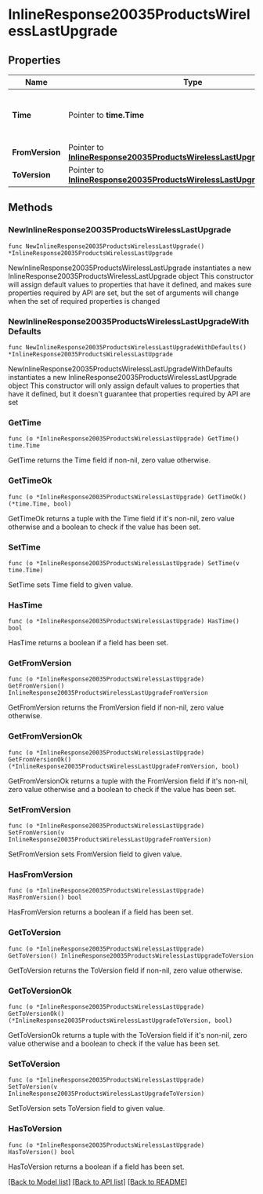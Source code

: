 # InlineResponse20035ProductsWirelessLastUpgrade

## Properties

Name | Type | Description | Notes
------------ | ------------- | ------------- | -------------
**Time** | Pointer to **time.Time** | Timestamp of the last successful firmware upgrade | [optional] 
**FromVersion** | Pointer to [**InlineResponse20035ProductsWirelessLastUpgradeFromVersion**](InlineResponse20035ProductsWirelessLastUpgradeFromVersion.md) |  | [optional] 
**ToVersion** | Pointer to [**InlineResponse20035ProductsWirelessLastUpgradeToVersion**](InlineResponse20035ProductsWirelessLastUpgradeToVersion.md) |  | [optional] 

## Methods

### NewInlineResponse20035ProductsWirelessLastUpgrade

`func NewInlineResponse20035ProductsWirelessLastUpgrade() *InlineResponse20035ProductsWirelessLastUpgrade`

NewInlineResponse20035ProductsWirelessLastUpgrade instantiates a new InlineResponse20035ProductsWirelessLastUpgrade object
This constructor will assign default values to properties that have it defined,
and makes sure properties required by API are set, but the set of arguments
will change when the set of required properties is changed

### NewInlineResponse20035ProductsWirelessLastUpgradeWithDefaults

`func NewInlineResponse20035ProductsWirelessLastUpgradeWithDefaults() *InlineResponse20035ProductsWirelessLastUpgrade`

NewInlineResponse20035ProductsWirelessLastUpgradeWithDefaults instantiates a new InlineResponse20035ProductsWirelessLastUpgrade object
This constructor will only assign default values to properties that have it defined,
but it doesn't guarantee that properties required by API are set

### GetTime

`func (o *InlineResponse20035ProductsWirelessLastUpgrade) GetTime() time.Time`

GetTime returns the Time field if non-nil, zero value otherwise.

### GetTimeOk

`func (o *InlineResponse20035ProductsWirelessLastUpgrade) GetTimeOk() (*time.Time, bool)`

GetTimeOk returns a tuple with the Time field if it's non-nil, zero value otherwise
and a boolean to check if the value has been set.

### SetTime

`func (o *InlineResponse20035ProductsWirelessLastUpgrade) SetTime(v time.Time)`

SetTime sets Time field to given value.

### HasTime

`func (o *InlineResponse20035ProductsWirelessLastUpgrade) HasTime() bool`

HasTime returns a boolean if a field has been set.

### GetFromVersion

`func (o *InlineResponse20035ProductsWirelessLastUpgrade) GetFromVersion() InlineResponse20035ProductsWirelessLastUpgradeFromVersion`

GetFromVersion returns the FromVersion field if non-nil, zero value otherwise.

### GetFromVersionOk

`func (o *InlineResponse20035ProductsWirelessLastUpgrade) GetFromVersionOk() (*InlineResponse20035ProductsWirelessLastUpgradeFromVersion, bool)`

GetFromVersionOk returns a tuple with the FromVersion field if it's non-nil, zero value otherwise
and a boolean to check if the value has been set.

### SetFromVersion

`func (o *InlineResponse20035ProductsWirelessLastUpgrade) SetFromVersion(v InlineResponse20035ProductsWirelessLastUpgradeFromVersion)`

SetFromVersion sets FromVersion field to given value.

### HasFromVersion

`func (o *InlineResponse20035ProductsWirelessLastUpgrade) HasFromVersion() bool`

HasFromVersion returns a boolean if a field has been set.

### GetToVersion

`func (o *InlineResponse20035ProductsWirelessLastUpgrade) GetToVersion() InlineResponse20035ProductsWirelessLastUpgradeToVersion`

GetToVersion returns the ToVersion field if non-nil, zero value otherwise.

### GetToVersionOk

`func (o *InlineResponse20035ProductsWirelessLastUpgrade) GetToVersionOk() (*InlineResponse20035ProductsWirelessLastUpgradeToVersion, bool)`

GetToVersionOk returns a tuple with the ToVersion field if it's non-nil, zero value otherwise
and a boolean to check if the value has been set.

### SetToVersion

`func (o *InlineResponse20035ProductsWirelessLastUpgrade) SetToVersion(v InlineResponse20035ProductsWirelessLastUpgradeToVersion)`

SetToVersion sets ToVersion field to given value.

### HasToVersion

`func (o *InlineResponse20035ProductsWirelessLastUpgrade) HasToVersion() bool`

HasToVersion returns a boolean if a field has been set.


[[Back to Model list]](../README.md#documentation-for-models) [[Back to API list]](../README.md#documentation-for-api-endpoints) [[Back to README]](../README.md)


